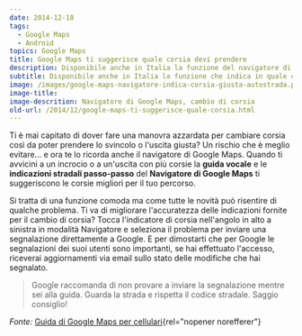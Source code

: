 ```yaml
---
date: 2014-12-18
tags:
  - Google Maps
  - Android
topics: Google Maps
title: Google Maps ti suggerisce quale corsia devi prendere
description: Disponibile anche in Italia la funzione del navigatore di Google Maps che indica in quale corsia autostradale procedere per non mancare l’uscita o lo svincolo corretto.
subtitle: Disponibile anche in Italia la funzione che indica in quale corsia autostradale procedere per non mancare l’uscita o lo svincolo corretto.
image: /images/google-maps-navigatore-indica-corsia-giusta-autostrada.png
image-title:
image-descrition: Navigatore di Google Maps, cambio di corsia
old-url: /2014/12/google-maps-ti-suggerisce-quale-corsia.html
---
```

Ti è mai capitato di dover fare una manovra azzardata per cambiare corsia così da poter prendere lo svincolo o l'uscita giusta? Un rischio che è meglio evitare... e ora te lo ricorda anche il navigatore di Google Maps. Quando ti avvicini a un incrocio o a un'uscita con più corsie la **guida vocale** e le **indicazioni stradali passo-passo** del **Navigatore di Google Maps** ti suggeriscono le corsie migliori per il tuo percorso.

Si tratta di una funzione comoda ma come tutte le novità può risentire di qualche problema. Ti va di migliorare l'accuratezza delle indicazioni fornite per il cambio di corsia? Tocca l'indicatore di corsia nell'angolo in alto a sinistra in modalità Navigatore e seleziona il problema per inviare una segnalazione direttamente a Google. E per dimostarti che per Google le segnalazioni dei suoi utenti sono importanti, se hai effettuato l'accesso, riceverai aggiornamenti via email sullo stato delle modifiche che hai segnalato.

> Google raccomanda di non provare a inviare la segnalazione mentre sei alla guida. Guarda la strada e rispetta il codice stradale. Saggio consiglio!

_Fonte:_ [Guida di Google Maps per cellulari](https://support.google.com/gmm/answer/6009959){rel="nopener norefferer"}
